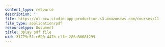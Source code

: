 ```yaml
---
content_type: resource
description: ''
file: https://ol-ocw-studio-app-production.s3.amazonaws.com/courses/11-384-malaysia-sustainable-cities-practicum-spring-2018/3f779c51c620447bc1fe286a3068f299_AuSAXLGGnXU.pdf
file_type: application/pdf
resourcetype: Document
title: 3play pdf file
uid: 3f779c51-c620-447b-c1fe-286a3068f299
---
```

